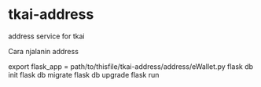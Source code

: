 # tkai-address
address service for tkai


Cara njalanin address

export flask_app = path/to/thisfile/tkai-address/address/eWallet.py
flask db init
flask db migrate
flask db upgrade
flask run
